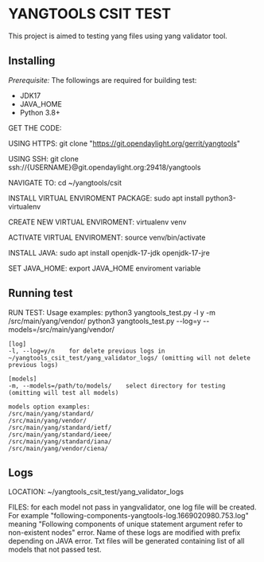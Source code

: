 # YANGTOOLS CSIT TEST
This project is aimed to testing yang files using yang validator tool.

## Installing

*Prerequisite:*  The followings are required for building test:

- JDK17
- JAVA_HOME
- Python 3.8+

GET THE CODE:

USING HTTPS:
    git clone "https://git.opendaylight.org/gerrit/yangtools"

USING SSH:
    git clone ssh://{USERNAME}@git.opendaylight.org:29418/yangtools

NAVIGATE TO:
    cd ~/yangtools/csit

INSTALL VIRTUAL ENVIROMENT PACKAGE:
    sudo apt install python3-virtualenv

CREATE NEW VIRTUAL ENVIROMENT:
    virtualenv venv

ACTIVATE VIRTUAL ENVIROMENT:
    source venv/bin/activate

INSTALL JAVA:
    sudo apt install openjdk-17-jdk openjdk-17-jre

SET JAVA_HOME:
    export JAVA_HOME enviroment variable

## Running test

RUN TEST:
    Usage examples:
    python3 yangtools_test.py -l y -m /src/main/yang/vendor/
    python3 yangtools_test.py --log=y --models=/src/main/yang/vendor/

    [log]
    -l, --log=y/n    for delete previous logs in ~/yangtools_csit_test/yang_validator_logs/ (omitting will not delete previous logs)

    [models]
    -m, --models=/path/to/models/    select directory for testing (omitting will test all models)

    models option examples:
    /src/main/yang/standard/
    /src/main/yang/vendor/
    /src/main/yang/standard/ietf/
    /src/main/yang/standard/ieee/
    /src/main/yang/standard/iana/
    /src/main/yang/vendor/ciena/

## Logs

LOCATION:
    ~/yangtools_csit_test/yang_validator_logs

FILES:
    for each model not pass in yangvalidator, one log file will be created.
        For example "following-components-yangtools-log.1669020980.753.log" meaning "Following components of unique statement argument refer to non-existent nodes" error.
    Name of these logs are modified with prefix depending on JAVA error.
    Txt files will be generated containing list of all models that not passed test.